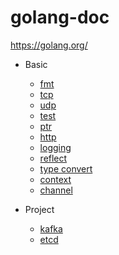 # golang-doc
https://golang.org/

- Basic
    - [fmt](./fmt)
    - [tcp](./tcp)
    - [udp](./udp)
    - [test](./test)
    - [ptr](./ptr)
    - [http](./http)
    - [logging](./log)
    - [reflect](./reflect)
    - [type convert](./type_convert)
    - [context](./context)
    - [channel](./channel)

- Project
    - [kafka](./kafka)
    - [etcd](./etcd)

